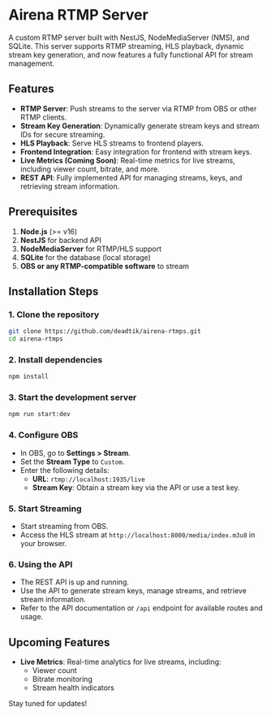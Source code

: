 # Airena RTMP Server

A custom RTMP server built with NestJS, NodeMediaServer (NMS), and SQLite. This server supports RTMP streaming, HLS playback, dynamic stream key generation, and now features a fully functional API for stream management.

## Features

- **RTMP Server**: Push streams to the server via RTMP from OBS or other RTMP clients.
- **Stream Key Generation**: Dynamically generate stream keys and stream IDs for secure streaming.
- **HLS Playback**: Serve HLS streams to frontend players.
- **Frontend Integration**: Easy integration for frontend with stream keys.
- **Live Metrics (Coming Soon)**: Real-time metrics for live streams, including viewer count, bitrate, and more.
- **REST API**: Fully implemented API for managing streams, keys, and retrieving stream information.

## Prerequisites

1. **Node.js** (>= v16)
2. **NestJS** for backend API
3. **NodeMediaServer** for RTMP/HLS support
4. **SQLite** for the database (local storage)
5. **OBS or any RTMP-compatible software** to stream

## Installation Steps

### 1. Clone the repository

```bash
git clone https://github.com/deadtik/airena-rtmps.git
cd airena-rtmps
```

### 2. Install dependencies

```bash
npm install
```

### 3. Start the development server

```bash
npm run start:dev
```

### 4. Configure OBS

- In OBS, go to **Settings > Stream**.
- Set the **Stream Type** to `Custom`.
- Enter the following details:
  - **URL**: `rtmp://localhost:1935/live`
  - **Stream Key**: Obtain a stream key via the API or use a test key.

### 5. Start Streaming

- Start streaming from OBS.
- Access the HLS stream at `http://localhost:8000/media/index.m3u8` in your browser.

### 6. Using the API

- The REST API is up and running.
- Use the API to generate stream keys, manage streams, and retrieve stream information.
- Refer to the API documentation or `/api` endpoint for available routes and usage.

## Upcoming Features

- **Live Metrics**: Real-time analytics for live streams, including:
  - Viewer count
  - Bitrate monitoring
  - Stream health indicators

Stay tuned for updates!
